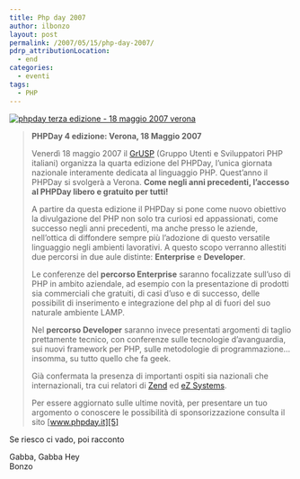 ```yaml
---
title: Php day 2007
author: ilbonzo
layout: post
permalink: /2007/05/15/php-day-2007/
pdrp_attributionLocation:
  - end
categories:
  - eventi
tags:
  - PHP
---
```

[<img alt="phpday terza edizione - 18 maggio  2007 verona" title="phpday quarta edizione - 18 maggio a verona" border="0"  src="http://www.phpday.it/site/wp-content/uploads/2007/01/phpday-banner-07.gif" />][1]

> **PHPDay 4 edizione: Verona, 18 Maggio 2007**
> 
> Venerdì 18 maggio 2007 il [GrUSP][2] (Gruppo Utenti e Sviluppatori PHP italiani) organizza la quarta edizione del PHPDay, l&#8217;unica giornata nazionale interamente dedicata al linguaggio PHP. Quest&#8217;anno il PHPDay si svolgerà a Verona. **Come negli anni precedenti, l&#8217;accesso al PHPDay libero e gratuito per tutti!**
> 
> A partire da questa edizione il PHPDay si pone come nuovo obiettivo la divulgazione del PHP non solo tra curiosi ed appassionati, come successo negli anni precedenti, ma anche presso le aziende, nell&#8217;ottica di diffondere sempre più l&#8217;adozione di questo versatile linguaggio negli ambienti lavorativi. A questo scopo verranno allestiti due percorsi in due aule distinte: **Enterprise** e **Developer**.
> 
> Le conferenze del **percorso Enterprise** saranno focalizzate sull&#8217;uso di PHP in ambito aziendale, ad esempio con la presentazione di prodotti sia commerciali che gratuiti, di casi d&#8217;uso e di successo, delle possibilit di inserimento e integrazione del php al di fuori del suo naturale ambiente LAMP.
> 
> Nel **percorso Developer** saranno invece presentati argomenti di taglio prettamente tecnico, con conferenze sulle tecnologie d&#8217;avanguardia, sui nuovi framework per PHP, sulle metodologie di programmazione&#8230; insomma, su tutto quello che fa geek.
> 
> Già confermata la presenza di importanti ospiti sia nazionali che internazionali, tra cui relatori di [Zend][3] ed [eZ Systems][4].
> 
> Per essere aggiornato sulle ultime novità, per presentare un tuo argomento o conoscere le possibilità di sponsorizzazione consulta il sito [www.phpday.it][5]

Se riesco ci vado, poi racconto

Gabba, Gabba Hey  
Bonzo

<div class='kindleWidget kindleLight' >
  
</div>



 [1]: http://www.phpday.it
 [2]: http://www.grusp.it "GrUSP"
 [3]: http://www.zend.com "Zend"
 [4]: http://ez.no "eZ System"
 [5]: http://www.phpday.it "phpDay  18  maggio 2007 verona"